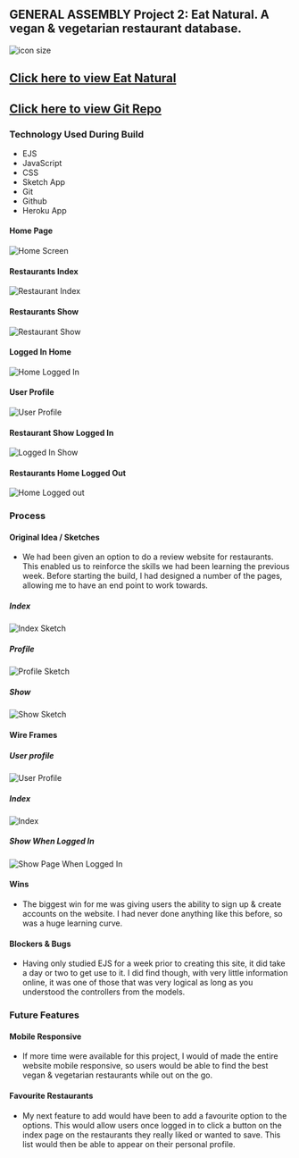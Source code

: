 ## GENERAL ASSEMBLY Project 2: Eat Natural. A vegan & vegetarian restaurant database.

![icon size](https://i.imgur.com/pSCIAnP.png)

## [Click here to view Eat Natural](https://maxproject2eatnatural.herokuapp.com/)

## [Click here to view Git Repo](https://github.com/maxcramer/project2)

### Technology Used During Build
* EJS
* JavaScript
* CSS
* Sketch App
* Git
* Github
* Heroku App

#### Home Page
![Home Screen](./images/homescreen.png)
#### Restaurants Index
![Restaurant Index](./images/index.png)
#### Restaurants Show
![Restaurant Show](./images/show.png)
#### Logged In Home
![Home Logged In](./images/homeloggedin.png)
#### User Profile
![User Profile](./images/profile.png)
#### Restaurant Show Logged In
![Logged In Show](./images/showloggedin.png)
#### Restaurants Home Logged Out
![Home Logged out](./images/homeloggedout.png)


### Process

#### Original Idea / Sketches
- We had been given an option to do a review website for restaurants. This enabled us to reinforce the skills we had been learning the previous week. Before starting the build, I had designed a number of the pages, allowing me to have an end point to work towards.
##### Index
![Index Sketch](./images/indexSketch.jpg)
##### Profile
![Profile Sketch](./images/profileSketch.jpg)
##### Show
![Show Sketch](./images/showloggedinsketch.jpg)


#### Wire Frames
##### User profile
![User Profile](./images/profilewireframe.jpg)
##### Index
![Index](./images/indexwireframe.jpg)
##### Show When Logged In
![Show Page When Logged In](./images/showwireframe.jpg)
#### Wins
- The biggest win for me was giving users the ability to sign up & create accounts on the website. I had never done anything like this before, so was a huge learning curve.

#### Blockers & Bugs
- Having only studied EJS for a week prior to creating this site, it did take a day or two to get use to it. I did find though, with very little information online, it was one of those that was very logical as long as you understood the controllers from the models.

### Future Features
#### Mobile Responsive
- If more time were available for this project, I would of made the entire website mobile responsive, so users would be able to find the best vegan & vegetarian restaurants while out on the go.

#### Favourite Restaurants
- My next feature to add would have been to add a favourite option to the options. This would allow users once logged in to click a button on the index page on the restaurants they really liked or wanted to save. This list would then be able to appear on their personal profile.
